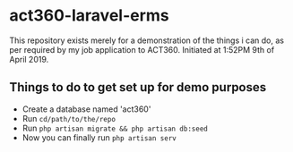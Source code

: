 # act360-laravel-erms
This repository exists merely for a demonstration of the things i can do, as per required by my job application to ACT360. Initiated at 1:52PM 9th of April 2019.

## Things to do to get set up for demo purposes
* Create a database named 'act360'
* Run `cd/path/to/the/repo`
* Run `php artisan migrate && php artisan db:seed`
* Now you can finally run `php artisan serv`